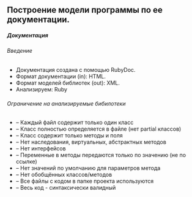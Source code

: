 <h2>Построение модели программы по ее документации.</h2>

<h5>Документация</h5>

<h6>Введение</h6>
<ul>
  <li>Документация создана с помощью RubyDoc.</li>
  <li>Формат документации (in): HTML.</li>
  <li>Формат моделей библиотек (out): XML.</li>
  <li>Анализируем: Ruby</li>
</ul>

<h6>Ограничение на анализируемые бибилотеки</h6>
<ul>
  <li>– Каждый файл содержит только один класс</li>
  <li>– Класс полностью определяется в файле (нет partial классов)</li>
  <li>– Класс содержит только методы и поля</li>
  <li>– Нет наследования, виртуальных, абстрактных методов</li>
  <li>– Нет интерфейсов</li>
  <li>– Переменные в методы передаются только по значению (не по ссылке)</li>
  <li>– Нет значений по умолчанию для параметров метода</li>
  <li>– Нет обобщённых классов/методов</li>
  <li>– Все файлы с кодом в папке проекта используются</li>
  <li>– Весь код - синтаксически валидный</li>
</ul>


    
    
   
    
    


  
  
  
  
  



  
  
  
  















